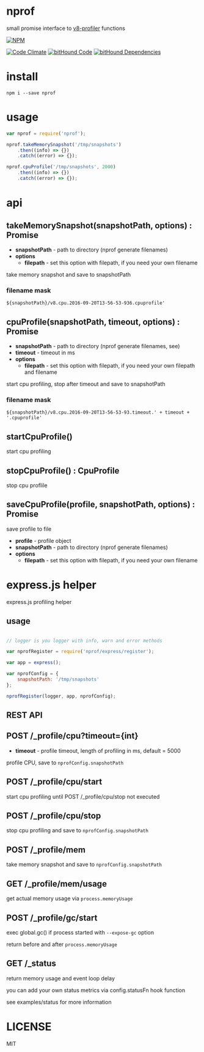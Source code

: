 # nprof

small promise interface to [v8-profiler](https://github.com/node-inspector/v8-profiler) functions

[![NPM](https://nodei.co/npm/nprof.png?downloads=true&downloadRank=true&stars=true)](https://nodei.co/npm/nprof/)

[![Code Climate](https://codeclimate.com/github/alekzonder/nprof/badges/gpa.svg)](https://codeclimate.com/github/alekzonder/nprof)
[![bitHound Code](https://www.bithound.io/github/alekzonder/nprof/badges/code.svg)](https://www.bithound.io/github/alekzonder/nprof)
[![bitHound Dependencies](https://www.bithound.io/github/alekzonder/nprof/badges/dependencies.svg)](https://www.bithound.io/github/alekzonder/nprof/master/dependencies/npm)

# install

```
npm i --save nprof
```

# usage

```js
var nprof = require('nprof');

nprof.takeMemorySnapshot('/tmp/snapshots')
    .then((info) => {})
    .catch((error) => {});

nprof.cpuProfile('/tmp/snapshots', 2000)
    .then((info) => {})
    .catch((error) => {});

```

# api

## takeMemorySnapshot(snapshotPath, options) : Promise

- **snapshotPath** - path to directory (nprof generate filenames)
- **options**
    - **filepath** - set this option with filepath, if you need your own filename

take memory snapshot and save to snapshotPath

### filename mask

```
${snapshotPath}/v8.cpu.2016-09-20T13-56-53-936.cpuprofile'
```

## cpuProfile(snapshotPath, timeout, options) : Promise

- **snapshotPath** - path to directory (nprof generate filenames, see)
- **timeout**      - timeout in ms
- **options**
    - **filepath** - set this option with filepath, if you need your own filepath and filename

start cpu profiling, stop after timeout and save to snapshotPath

### filename mask

```
${snapshotPath}/v8.cpu.2016-09-20T13-56-53-93.timeout.' + timeout + '.cpuprofile'
```

## startCpuProfile()

start cpu profiling

## stopCpuProfile() : CpuProfile

stop cpu proflile

## saveCpuProfile(profile, snapshotPath, options) : Promise

save profile to file

- **profile** - profile object
- **snapshotPath** - path to directory (nprof generate filenames)
- **options**
    - **filepath** - set this option with filepath, if you need your own filename


# express.js helper

express.js profiling helper

## usage

```js

// logger is you logger with info, warn and error methods

var nprofRegister = require('nprof/express/register');

var app = express();

var nprofConfig = {
    snapshotPath: '/tmp/snapshots'
};

nprofRegister(logger, app, nprofConfig);

```

## REST API

## POST /_profile/cpu?timeout={int}

- **timeout** - profile timeout, length of profiling in ms, default = 5000

profile CPU, save to `nprofConfig.snapshotPath`

## POST /_profile/cpu/start

start cpu profiling until POST /_profile/cpu/stop not executed

## POST /_profile/cpu/stop

stop cpu profiling and save to `nprofConfig.snapshotPath`

## POST /_profile/mem

take memory snapshot and save to `nprofConfig.snapshotPath`

## GET /_profile/mem/usage

get actual memory usage via `process.memoryUsage`

## POST /_profile/gc/start

exec global.gc() if process started with `--expose-gc` option

return before and after `process.memoryUsage`

## GET /_status

return memory usage and event loop delay

you can add your own status metrics via config.statusFn hook function

see examples/status for more information



# LICENSE

MIT

